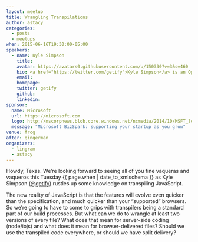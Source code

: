 ```yaml
---
layout: meetup
title: Wrangling Transpilations
author: astacy
categories:
  - posts
  - meetups
when: 2015-06-16T19:30:00-05:00
speakers:
  - name: Kyle Simpson
    title:
    avatar: https://avatars0.githubusercontent.com/u/150330?v=3&s=460
    bio: <a href="https://twitter.com/getify">Kyle Simpson</a> is an Open Web Evangelist from Austin, TX, who&rsquo;s passionate about all things JavaScript. He&rsquo;s an author, workshop trainer, tech speaker, and OSS contributor/leader.
    email:
    homepage:
    twitter: getify
    github:
    linkedin:
sponsor:
  name: Microsoft
  url: https://microsoft.com
  logo: http://mscorpnews.blob.core.windows.net/ncmedia/2014/10/MSFT_logo_rgb_C-Gray.png
  message: "Microsoft BizSpark: supporting your startup as you grow"
venue: frog
after: gingerman
organizers:
  - lingram
  - astacy
---
```


Howdy, Texas. We&rsquo;re looking forward to seeing all of you fine vaqueras and vaqueros this Tuesday <x-date>{{ page.when | date_to_xmlschema }}</x-date> as Kyle Simpson ([@getify][]) rustles up some knowledge on transpiling JavaScript.

The new reality of JavaScript is that the features will evolve even quicker than the specification, and much quicker than your &ldquo;supported&rdquo; browsers. So we&rsquo;re going to have to come to grips with transpilers being a standard part of our build processes. But what can we do to wrangle at least two versions of every file? What does that mean for server-side coding (node/iojs) and what does it mean for browser-delivered files? Should we use the transpiled code everywhere, or should we have split delivery?

[@getify]: https://twitter.com/getify
